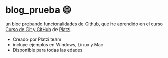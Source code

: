 # blog_prueba :smile:
un bloc probando funcionalidades de Github, que he aprendido en el curso [Curso de Git y GitHub](https://platzi.com/cursos/git-github/ "Curso de Git y GitHub") de [Platzi](https://platzi.com/ "Platzi")


* Creado por Platzi team
* incluye ejemplos en Windows, Linux y Mac
* Disponible para todas las edades
